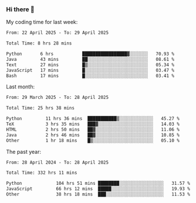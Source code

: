 ### Hi there 👋

My coding time for last week:

<!--START_SECTION:week-->

```txt
From: 22 April 2025 - To: 29 April 2025

Total Time: 8 hrs 28 mins

Python       6 hrs           █████████████████▓░░░░░░░   70.93 %
Java         43 mins         ██░░░░░░░░░░░░░░░░░░░░░░░   08.61 %
Text         27 mins         █▒░░░░░░░░░░░░░░░░░░░░░░░   05.34 %
JavaScript   17 mins         █░░░░░░░░░░░░░░░░░░░░░░░░   03.47 %
Bash         17 mins         █░░░░░░░░░░░░░░░░░░░░░░░░   03.41 %
```

<!--END_SECTION:week-->

Last month:

<!--START_SECTION:month-->

```txt
From: 29 March 2025 - To: 28 April 2025

Total Time: 25 hrs 38 mins

Python         11 hrs 36 mins  ███████████▒░░░░░░░░░░░░░   45.27 %
TeX            3 hrs 35 mins   ███▓░░░░░░░░░░░░░░░░░░░░░   14.03 %
HTML           2 hrs 50 mins   ██▓░░░░░░░░░░░░░░░░░░░░░░   11.06 %
Java           2 hrs 46 mins   ██▓░░░░░░░░░░░░░░░░░░░░░░   10.85 %
Other          1 hr 18 mins    █▒░░░░░░░░░░░░░░░░░░░░░░░   05.10 %
```

<!--END_SECTION:month-->

The past year:

<!--START_SECTION:year-->

```txt
From: 28 April 2024 - To: 28 April 2025

Total Time: 332 hrs 11 mins

Python             104 hrs 51 mins ████████░░░░░░░░░░░░░░░░░   31.57 %
JavaScript         66 hrs 12 mins  █████░░░░░░░░░░░░░░░░░░░░   19.93 %
Other              38 hrs 18 mins  ███░░░░░░░░░░░░░░░░░░░░░░   11.53 %
```

<!--END_SECTION:year-->
